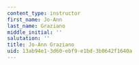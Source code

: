 ```yaml
---
content_type: instructor
first_name: Jo-Ann
last_name: Graziano
middle_initial: ''
salutation: ''
title: Jo-Ann Graziano
uid: 13ab94e1-3d60-ebf9-e1bd-3b0642f1640a
---
```

